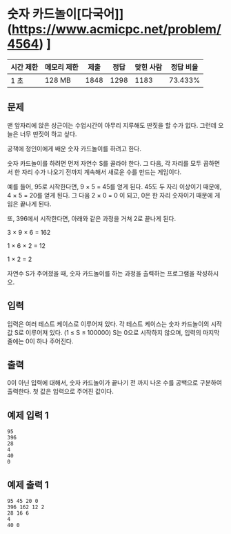 

# 숫자 카드놀이[다국어]](https://www.acmicpc.net/problem/4564) ]

| 시간 제한 | 메모리 제한 | 제출 | 정답 | 맞힌 사람 | 정답 비율 |
| --- | --- | --- | --- | --- | --- |
| 1 초 | 128 MB | 1848 | 1298 | 1183 | 73.433% |

## 문제

맨 앞자리에 앉은 상근이는 수업시간이 아무리 지루해도 딴짓을 할 수가 없다. 그런데 오늘은 너무 딴짓이 하고 싶다.

공책에 정인이에게 배운 숫자 카드놀이를 하려고 한다.

숫자 카드놀이를 하려면 먼저 자연수 S를 골라야 한다. 그 다음, 각 자리를 모두 곱하면서 한 자리 수가 나오기 전까지 계속해서 새로운 수를 만드는 게임이다.

예를 들어, 95로 시작한다면, 9 × 5 = 45를 얻게 된다. 45도 두 자리 이상이기 때문에, 4 × 5 = 20를 얻게 된다. 그 다음 2 × 0 = 0 이 되고, 0은 한 자리 숫자이기 때문에 게임은 끝나게 된다.

또, 396에서 시작한다면, 아래와 같은 과정을 거쳐 2로 끝나게 된다.

3 × 9 × 6 = 162

1 × 6 × 2 = 12

1 × 2 = 2

자연수 S가 주어졌을 때, 숫자 카드놀이를 하는 과정을 출력하는 프로그램을 작성하시오.

## 입력

입력은 여러 테스트 케이스로 이루어져 있다. 각 테스트 케이스는 숫자 카드놀이의 시작값 S로 이루어져 있다. (1 ≤ S ≤ 100000) S는 0으로 시작하지 않으며, 입력의 마지막 줄에는 0이 하나 주어진다.

## 출력

0이 아닌 입력에 대해서, 숫자 카드놀이가 끝나기 전 까지 나온 수를 공백으로 구분하여 출력한다. 첫 값은 입력으로 주어진 값이다.

## 예제 입력 1

```
95
396
28
4
40
0

```

## 예제 출력 1

```
95 45 20 0
396 162 12 2
28 16 6
4
40 0
```
